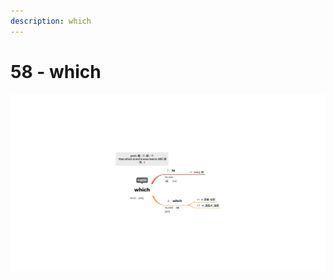 ```yaml
---
description: which
---
```


# 58 - which



![Image text](https://raw.githubusercontent.com/rulinma/ai-word/master/images/58-which.jpg)


